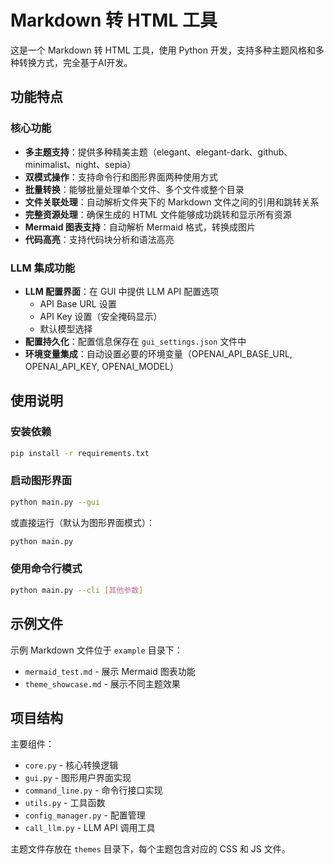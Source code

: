 # Markdown 转 HTML 工具

这是一个 Markdown 转 HTML 工具，使用 Python 开发，支持多种主题风格和多种转换方式，完全基于AI开发。

## 功能特点

### 核心功能

- **多主题支持**：提供多种精美主题（elegant、elegant-dark、github、minimalist、night、sepia）
- **双模式操作**：支持命令行和图形界面两种使用方式
- **批量转换**：能够批量处理单个文件、多个文件或整个目录
- **文件关联处理**：自动解析文件夹下的 Markdown 文件之间的引用和跳转关系
- **完整资源处理**：确保生成的 HTML 文件能够成功跳转和显示所有资源
- **Mermaid 图表支持**：自动解析 Mermaid 格式，转换成图片
- **代码高亮**：支持代码块分析和语法高亮

### LLM 集成功能

- **LLM 配置界面**：在 GUI 中提供 LLM API 配置选项
  - API Base URL 设置
  - API Key 设置（安全掩码显示）
  - 默认模型选择
- **配置持久化**：配置信息保存在 `gui_settings.json` 文件中
- **环境变量集成**：自动设置必要的环境变量（OPENAI_API_BASE_URL, OPENAI_API_KEY, OPENAI_MODEL）

## 使用说明

### 安装依赖

```bash
pip install -r requirements.txt
```

### 启动图形界面

```bash
python main.py --gui
```

或直接运行（默认为图形界面模式）：

```bash
python main.py
```

### 使用命令行模式

```bash
python main.py --cli [其他参数]
```

## 示例文件

示例 Markdown 文件位于 `example` 目录下：

- `mermaid_test.md` - 展示 Mermaid 图表功能
- `theme_showcase.md` - 展示不同主题效果

## 项目结构

主要组件：

- `core.py` - 核心转换逻辑
- `gui.py` - 图形用户界面实现
- `command_line.py` - 命令行接口实现
- `utils.py` - 工具函数
- `config_manager.py` - 配置管理
- `call_llm.py` - LLM API 调用工具

主题文件存放在 `themes` 目录下，每个主题包含对应的 CSS 和 JS 文件。
